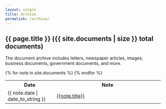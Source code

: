 ```yaml
---
layout: single
title: Archive
permalink: /archive/
---
```


<h2>{{ page.title }} ({{ site.documents | size }} total documents)</h2>

The document archive includes letters, newspaper articles, images, business documents, government documents, and more. 

<table class="table-striped">
	<tr>
		<th>Date</th>
		<th>Note</th>
	</tr>
  {% for note in site.documents %}
    <tr>
    	<td width="20%">{{ note.date | date_to_string }}</td>
    	<td width="50%"><a href="{{ note.url | prepend: site.baseurl | prepend: site.url }}">{{note.title}}</a></td>
    </tr>
  {% endfor %}
</table>